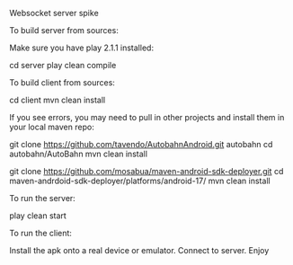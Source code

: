 Websocket server spike

To build server from sources:

Make sure you have play 2.1.1 installed:

cd server
play clean compile

To build client from sources:

cd client
mvn clean install

If you see errors, you may need to pull in other projects and install them in your local maven repo:

git clone https://github.com/tavendo/AutobahnAndroid.git autobahn
cd autobahn/AutoBahn
mvn clean install

git clone https://github.com/mosabua/maven-android-sdk-deployer.git
cd maven-andrdoid-sdk-deployer/platforms/android-17/
mvn clean install


To run the server:

play clean start

To run the client:

Install the apk onto a real device or emulator.
Connect to server. Enjoy
